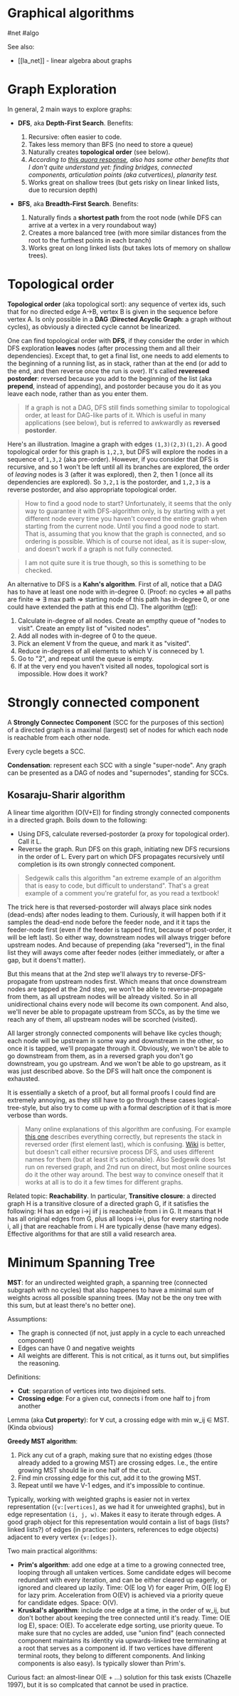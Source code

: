 # Graphical algorithms
#net #algo

See also:
* [[la_net]] - linear algebra about graphs

# Graph Exploration

In general, 2 main ways to explore graphs:
* **DFS**, aka **Depth-First Search**. Benefits:
    1. Recursive: often easier to code.
    2. Takes less memory than BFS (no need to store a queue)
    3. Naturally creates **topological order** (see below).
    4. _According to [this quora response](https://www.quora.com/What-are-the-advantages-of-using-BFS-over-DFS-or-using-DFS-over-BFS-What-are-the-applications-and-downsides-of-each), also has some other benefits that I don't quite understand yet: finding bridges, connected components, articulation points (aka cutvertices), planarity test._
    5. Works great on shallow trees (but gets risky on linear linked lists, due to recursion depth)

* **BFS**, aka **Breadth-First Search**. Benefits:
    1. Naturally finds a **shortest path** from the root node (while DFS can arrive at a vertex in a very roundabout way)
    2. Creates a more balanced tree (with more similar distances from the root to the furthest points in each branch)
    3. Works great on long linked lists (but takes lots of memory on shallow trees).

# Topological order

**Topological order** (aka topological sort): any sequence of vertex ids, such that for no directed edge A→B, vertex B is given in the sequence before vertex A. Is only possible in a **DAG** (**Directed Acyclic Graph**: a graph without  cycles), as obviously a directed cycle cannot be linearized.

One can find topological order with **DFS**, if they consider the order in which DFS exploration **leaves** nodes (after processing them and all their dependencies). Except that, to get a final list, one needs to add elements to the beginning of a running list, as in stack, rather than at the end (or add to the end, and then reverse once the run is over). It's called **reveresed postorder**: reversed because you add to the beginning of the list (aka **prepend**, instead of appending), and postorder because you do it as you leave each node, rather than as you enter them.

> If a graph is not a DAG, DFS still finds something similar to topological order, at least for DAG-like parts of it. Which is useful in many applications (see below), but is referred to awkwardly as **reversed postorder**.

Here's an illustration. Imagine a graph with edges `(1,3)(2,3)(1,2)`. A good topological order for this graph is `1,2,3`, but DFS will explore the nodes in a sequence of `1,3,2` (aka pre-order). However, if you consider that DFS is recursive, and so 1 won't be left until all its branches are explored, the order of _leaving_ nodes is 3 (after it was explored), then 2, then 1 (once all its dependencies are explored). So `3,2,1` is the postorder, and `1,2,3` is a reverse postorder, and also appropriate topological order. 

> How to find a good node to start? Unfortunately, it seems that the only way to guarantee it with DFS-algorithm only, is by starting with a yet different node every time you haven't covered the entire graph when starting from the current node. Until you find a good node to start. That is, assuming that you know that the graph is connected, and so ordering is possible. Which is of course not ideal, as it is super-slow, and doesn't work if a graph is not fully connected.

> I am not quite sure it is true though, so this is something to be checked.

An alternative to DFS is a **Kahn's algorithm**. First of all, notice that a DAG has to have at least one node with in-degree 0. (Proof: no cycles ⇒ all paths are finite ⇒ ∃ max path ⇒ starting node of this path has in-degree 0, or one could have extended the path at this end □). The algorithm ([ref](https://www.geeksforgeeks.org/topological-sorting-indegree-based-solution/)):
1. Calculate in-degree of all nodes. Create an empthy queue of "nodes to visit". Create an empty list of "visited nodes".
2. Add all nodes with in-degree of 0 to the queue.
3. Pick an element V from the queue, and mark it as "visited".
4. Reduce in-degrees of all elements to which V is conneced by 1.
5. Go to "2", and repeat until the queue is empty.
6. If at the very end you haven't visited all nodes, topological sort is impossible.
How does it work?

# Strongly connected component

A **Strongly Connectec Component** (SCC for the purposes of this section) of a directed graph is a maximal (largest) set of nodes for which each node is reachable from each other node.

Every cycle begets a SCC.

**Condensation**: represent each SCC with a single "super-node". Any graph can be presented as a DAG of nodes and "supernodes", standing for SCCs.

## Kosaraju-Sharir algorithm
A linear time algorithm (O(V+E)) for finding strongly connected components in a directed graph. Boils down to the following:
* Using DFS, calculate reversed-postorder (a proxy for topological order). Call it L.
* Reverse the graph. Run DFS on this graph, initiating new DFS recursions in the order of L. Every part on which DFS propagates recursively until completion is its own strongly connected component.

> Sedgewik calls this algorithm "an extreme example of an algorithm that is easy to code, but difficult to understand". That's a great example of a comment you're grateful for, as you read a textbook!

The trick here is that reversed-postorder will always place sink nodes (dead-ends) after nodes leading to them. Curiously, it will happen both if it samples the dead-end node before the feeder node, and it it taps the feeder-node first (even if the feeder is tapped first, because of post-order, it will be left last). So either way, downstream nodes will always trigger before upstream nodes. And because of prepending (aka "reversed"), in the final list they will aways come after feeder nodes (either immediately, or after a gap, but it doens't matter). 

But this means that at the 2nd step we'll always try to reverse-DFS-propagate from upstream nodes first. Which means that once downstream nodes are tapped at the 2nd step, we won't be able to reverse-propagate from them, as all upstream nodes will be already visited. So in all unidirectional chains every node will become its own component. And also, we'll never be able to propagate upstream from SCCs, as by the time we reach any of them, all upstream nodes will be scorched (visited).

All larger strongly connected components will behave like cycles though; each node will be upstream in some way and downstream in the other, so once it is tapped, we'll propagate through it. Obviously, we won't be able to go downstream from them, as in a reversed graph you don't go downstream, you go upstream. And we won't be able to go upstream, as it was just described above. So the DFS will halt once the component is exhausted.

It is essentially a sketch of a proof, but all formal proofs I could find are extremely annoying, as they still have to go through these cases logical-tree-style, but also try to come up with a formal description of it that is more verbose than words.

> Many online explanations of this algorithm are confusing. For example [this one](https://www.geeksforgeeks.org/strongly-connected-components/) describes everything correctly, but represents the stack in reversed order (first element last), which is confusing. [Wiki](https://en.wikipedia.org/wiki/Kosaraju%27s_algorithm) is better, but doesn't call either recursive process DFS, and uses different names for them (but at least it's actionable). Also Sedgewik does 1st run on reversed graph, and 2nd run on direct, but most online sources do it the other way around. The best way to convince oneself that it works at all is to do it a few times for different graphs.

Related topic: **Reachability**. In particular, **Transitive closure**: a directed graph H is a transitive closure of a directed graph G, if it satisfies the following: H has an edge i→j iif j is reacheable from i in G. It means that H has all original edges from G, plus all loops i→i, plus for every starting node i, all j that are reachable from i. H are typically dense (have many edges). Effective algorithms for that are still a valid research area.

# Minimum Spanning Tree

**MST**: for an undirected weighted graph, a spanning tree (connected subgraph with no cycles) that also happenes to have a minimal sum of weights across all possible spanning trees. (May not be the ony tree with this sum, but at least there's no better one).

Assumptions:
* The graph is connected (if not, just apply in a cycle to each unreached component)
* Edges can have 0 and negative weights
* All weights are different. This is not critical, as it turns out, but simplifies the reasoning.

Definitions:
* **Cut**: separation of vertices into two disjoined sets.
* **Crossing edge**: For a given cut, connects i from one half to j from another

Lemma (aka **Cut property**): for ∀ cut, a crossing edge with min w_ij ∈ MST. (Kinda obvious)

**Greedy MST algorithm**:
1. Pick any cut of a graph, making sure that no existing edges (those already added to a growing MST) are crossing edges. I.e., the entire growing MST should lie in one half of the cut.
2. Find min crossing edge for this cut, add it to the growing MST.
3. Repeat until we have V-1 edges, and it's impossible to continue.

Typically, working with weighted graphs is easier not in vertex representation (`{v:[vertices]`, as we had it for unweighted graphs), but in edge representation `(i, j, w)`. Makes it easy to iterate through edges. A good graph object for this representation would contain a list of bags (lists? linked lists?) of edges (in practice: pointers, references to edge objects) adjacent to every vertex `{v:[edges]}`.

Two main practical algorithms:
* **Prim's algorithm**: add one edge at a time to a growing connected tree, looping through all untaken vertices. Some candidate edges will become redundant with every iteration, and can be either cleared up eagerly, or ignored and cleared up lazily. Time: O(E log V) for eager Prim, O(E log E) for lazy prim. Acceleration from O(EV) is achieved via a priority queue for candidate edges. Space: O(V).
* **Kruskal's algorithm**: include one edge at a time, in the order of w_ij, but don't bother about keeping the tree connected until it's ready. Time: O(E log E), space: O(E). To accelerate edge sorting, use priority queue. To make sure that no cycles are added, use "union find" (each connected component maintains its identity via upwards-linked tree terminating at a root that serves as a component id. If two vertices have different terminal roots, they belong to different components. And linking components is also easy). Is typically slower than Prim's. 

Curious fact: an almost-linear O(E + ...) solution for this task exists (Chazelle 1997), but it is so complcated that cannot be used in practice.